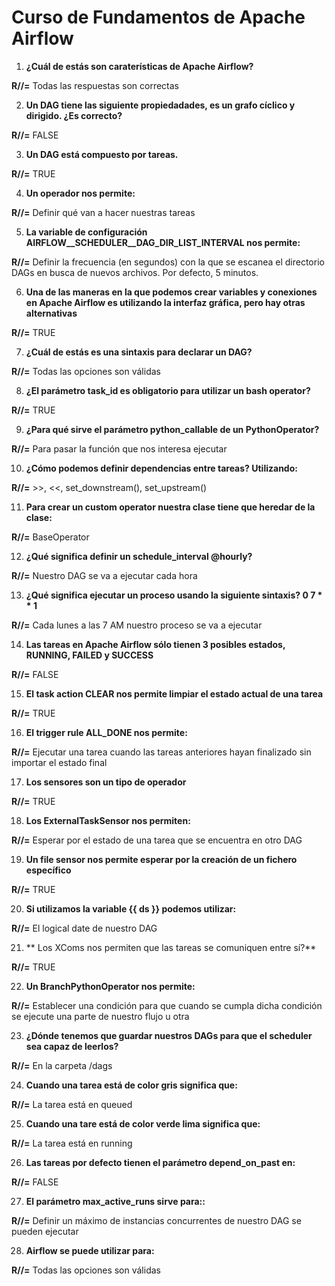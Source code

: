 # Curso de Fundamentos de Apache Airflow

1. **¿Cuál de estás son caraterísticas de Apache Airflow?**
   
**R//=** Todas las respuestas son correctas

2. **Un DAG tiene las siguiente propiedadades, es un grafo cíclico y dirigido. ¿Es correcto?**
 
**R//=** FALSE

3. **Un DAG está compuesto por tareas.**
   
**R//=** TRUE

4. **Un operador nos permite:**
   
**R//=** Definir qué van a hacer nuestras tareas

5. **La variable de configuración AIRFLOW__SCHEDULER__DAG_DIR_LIST_INTERVAL nos permite:**
    
**R//=** Definir la frecuencia (en segundos) con la que se escanea el directorio DAGs en busca de nuevos archivos. Por defecto, 5 minutos.

6. **Una de las maneras en la que podemos crear variables y conexiones en Apache Airflow es utilizando la interfaz gráfica, pero hay otras alternativas**
    
**R//=** TRUE

7. **¿Cuál de estás es una sintaxis para declarar un DAG?**
    
**R//=** Todas las opciones son válidas

8. **¿El parámetro task_id es obligatorio para utilizar un bash operator?**
    
**R//=** TRUE

9. **¿Para qué sirve el parámetro python_callable de un PythonOperator?**
    
**R//=** Para pasar la función que nos interesa ejecutar

10. **¿Cómo podemos definir dependencias entre tareas? Utilizando:**
    
**R//=** >>, <<, set_downstream(), set_upstream()

11. **Para crear un custom operator nuestra clase tiene que heredar de la clase:**
    
**R//=** BaseOperator

12. **¿Qué significa definir un schedule_interval @hourly?**
    
**R//=** Nuestro DAG se va a ejecutar cada hora

13. **¿Qué significa ejecutar un proceso usando la siguiente sintaxis? 0 7 * * 1**
    
**R//=** Cada lunes a las 7 AM nuestro proceso se va a ejecutar

14. **Las tareas en Apache Airflow sólo tienen 3 posibles estados, RUNNING, FAILED y SUCCESS**
    
**R//=** FALSE

15. **El task action CLEAR nos permite limpiar el estado actual de una tarea**

**R//=** TRUE
    
16. **El trigger rule ALL_DONE nos permite:**
    
**R//=** Ejecutar una tarea cuando las tareas anteriores hayan finalizado sin importar el estado final

17. **Los sensores son un tipo de operador**
    
**R//=** TRUE

18. **Los ExternalTaskSensor nos permiten:**
    
**R//=** Esperar por el estado de una tarea que se encuentra en otro DAG

19. **Un file sensor nos permite esperar por la creación de un fichero específico**
    
**R//=** TRUE

20. **Si utilizamos la variable {{ ds }} podemos utilizar:**
    
**R//=** El logical date de nuestro DAG

21. **
Los XComs nos permiten que las tareas se comuniquen entre sí?**
    
**R//=** TRUE

22. **Un BranchPythonOperator nos permite:**
    
**R//=** Establecer una condición para que cuando se cumpla dicha condición se ejecute una parte de nuestro flujo u otra

23. **¿Dónde tenemos que guardar nuestros DAGs para que el scheduler sea capaz de leerlos?**
    
**R//=** En la carpeta /dags

24. **Cuando una tarea está de color gris significa que:**
    
**R//=** La tarea está en queued

25. **Cuando una tare está de color verde lima significa que:**
    
**R//=** La tarea está en running

26. **Las tareas por defecto tienen el parámetro depend_on_past en:**
    
**R//=** FALSE

27. **El parámetro max_active_runs sirve para::**
    
**R//=** Definir un máximo de instancias concurrentes de nuestro DAG se pueden ejecutar

28. **Airflow se puede utilizar para:**
    
**R//=** Todas las opciones son válidas